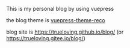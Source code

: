 This is my personal blog by using vuepress  

the blog theme is [vuepress-theme-reco](https://vuepress-theme-reco.recoluan.com/)

blog site is https://trueloving.github.io/blog/  (or https://trueloving.gitee.io/blog/)

